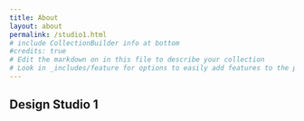 ```yaml
---
title: About
layout: about
permalink: /studio1.html
# include CollectionBuilder info at bottom
#credits: true
# Edit the markdown on in this file to describe your collection
# Look in _includes/feature for options to easily add features to the page
---
```

## Design Studio 1